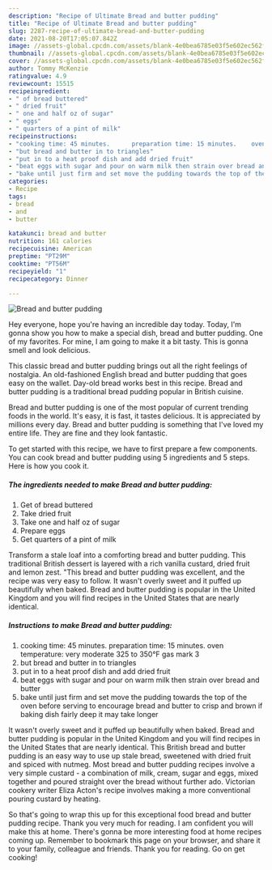 ```yaml
---
description: "Recipe of Ultimate Bread and butter pudding"
title: "Recipe of Ultimate Bread and butter pudding"
slug: 2287-recipe-of-ultimate-bread-and-butter-pudding
date: 2021-08-20T17:05:07.842Z
image: //assets-global.cpcdn.com/assets/blank-4e0bea6785e03f5e602ec562f230caae08da540cada707380b4fe1bbebba43da.png
thumbnail: //assets-global.cpcdn.com/assets/blank-4e0bea6785e03f5e602ec562f230caae08da540cada707380b4fe1bbebba43da.png
cover: //assets-global.cpcdn.com/assets/blank-4e0bea6785e03f5e602ec562f230caae08da540cada707380b4fe1bbebba43da.png
author: Tommy McKenzie
ratingvalue: 4.9
reviewcount: 15515
recipeingredient:
- " of bread buttered"
- " dried fruit"
- " one and half oz of sugar"
- " eggs"
- " quarters of a pint of milk"
recipeinstructions:
- "cooking time: 45 minutes.      preparation time: 15 minutes.    oven temperature: very moderate  325 to 350°F            gas mark 3"
- "but bread and butter in to triangles"
- "put in to a heat proof dish and add dried fruit"
- "beat eggs with sugar and pour on warm milk then strain over bread and butter"
- "bake until just firm and set move the pudding towards the top of the oven before serving to encourage bread and butter to crisp and brown if baking dish fairly deep it may take longer"
categories:
- Recipe
tags:
- bread
- and
- butter

katakunci: bread and butter 
nutrition: 161 calories
recipecuisine: American
preptime: "PT29M"
cooktime: "PT56M"
recipeyield: "1"
recipecategory: Dinner

---
```



![Bread and butter pudding](//assets-global.cpcdn.com/assets/blank-4e0bea6785e03f5e602ec562f230caae08da540cada707380b4fe1bbebba43da.png)

Hey everyone, hope you're having an incredible day today. Today, I'm gonna show you how to make a special dish, bread and butter pudding. One of my favorites. For mine, I am going to make it a bit tasty. This is gonna smell and look delicious.

This classic bread and butter pudding brings out all the right feelings of nostalgia. An old-fashioned English bread and butter pudding that goes easy on the wallet. Day-old bread works best in this recipe. Bread and butter pudding is a traditional bread pudding popular in British cuisine.

Bread and butter pudding is one of the most popular of current trending foods in the world. It's easy, it is fast, it tastes delicious. It is appreciated by millions every day. Bread and butter pudding is something that I've loved my entire life. They are fine and they look fantastic.


To get started with this recipe, we have to first prepare a few components. You can cook bread and butter pudding using 5 ingredients and 5 steps. Here is how you cook it.

<!--inarticleads1-->

##### The ingredients needed to make Bread and butter pudding:

1. Get  of bread buttered
1. Take  dried fruit
1. Take  one and half oz of sugar
1. Prepare  eggs
1. Get  quarters of a pint of milk


Transform a stale loaf into a comforting bread and butter pudding. This traditional British dessert is layered with a rich vanilla custard, dried fruit and lemon zest. &#34;This bread and butter pudding was excellent, and the recipe was very easy to follow. It wasn&#39;t overly sweet and it puffed up beautifully when baked. Bread and butter pudding is popular in the United Kingdom and you will find recipes in the United States that are nearly identical. 

<!--inarticleads2-->

##### Instructions to make Bread and butter pudding:

1. cooking time: 45 minutes.      preparation time: 15 minutes.    oven temperature: very moderate  325 to 350°F            gas mark 3
1. but bread and butter in to triangles
1. put in to a heat proof dish and add dried fruit
1. beat eggs with sugar and pour on warm milk then strain over bread and butter
1. bake until just firm and set move the pudding towards the top of the oven before serving to encourage bread and butter to crisp and brown if baking dish fairly deep it may take longer


It wasn&#39;t overly sweet and it puffed up beautifully when baked. Bread and butter pudding is popular in the United Kingdom and you will find recipes in the United States that are nearly identical. This British bread and butter pudding is an easy way to use up stale bread, sweetened with dried fruit and spiced with nutmeg. Most bread and butter pudding recipes involve a very simple custard - a combination of milk, cream, sugar and eggs, mixed together and poured straight over the bread without further ado. Victorian cookery writer Eliza Acton&#39;s recipe involves making a more conventional pouring custard by heating. 

So that's going to wrap this up for this exceptional food bread and butter pudding recipe. Thank you very much for reading. I am confident you will make this at home. There's gonna be more interesting food at home recipes coming up. Remember to bookmark this page on your browser, and share it to your family, colleague and friends. Thank you for reading. Go on get cooking!
